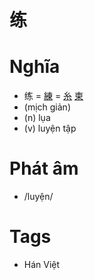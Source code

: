 # 练

# Nghĩa
* 练 = [練](練.md) = [糸](糸.md) [柬](柬.md)
* (mịch giản)
* (n) lụa
* (v) luyện tập

# Phát âm
* /luyện/

# Tags
* Hán Việt

